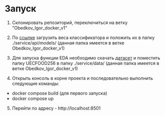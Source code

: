 # Запуск

1. Склонировать репозиторий, переключиться на ветку "Obedkov_Igor_docker_v1"

2. По [ссылке](https://drive.google.com/file/d/1N4Qy6LwOzENtHG8QdCQbBKlpSDVbCjZL/view?usp=sharing) загрузить веса классификатора и положить их в папку ./service/api/models/ (данная папка имеется в ветке Obedkov_Igor_docker_v1)

3. Для запуска функции EDA необходимо скачать [датасет](http://foodcam.mobi/dataset256.zip) и поместить папку UECFOOD256 в папку ./service/data/ (данная папка имеется в ветке Obedkov_Igor_docker_v1)

4. Открыть консоль в корне проекта и последовательно выполнить следующие команды:

* docker compose build (для первого запуска)
* docker compose up

5. Перейти по адресу - http://localhost:8501
